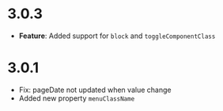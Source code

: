 # 3.0.3

* **Feature**: Added support for `block` and `toggleComponentClass`


# 3.0.1

* Fix: pageDate not updated when value change
* Added new property `menuClassName`
